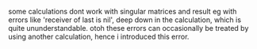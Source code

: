 some calculations dont work with singular matrices and result eg with errors like 'receiver of last is nil', deep down in the calculation, which is quite ununderstandable. otoh these errors can occasionally be treated by using another calculation, hence i introduced this error.

